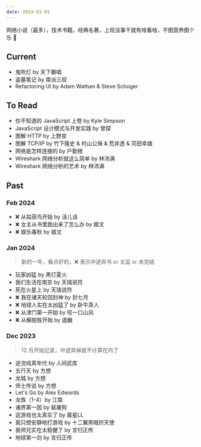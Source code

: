 ```yaml
---
date: 2024-01-01
---
```


网络小说（最多），技术书籍，经典名著，上班没事干就有啥看啥，不图营养图个乐 🛌

## Current

- 鬼吹灯 by 天下霸唱
- 盗墓笔记 by 南派三叔
- Refactoring UI by Adam Wathan & Steve Schoger

## To Read

- 你不知道的 JavaScript 上卷 by Kyle Simpson
- JavaScript 设计模式与开发实践 by 曾探
- 图解 HTTP by 上野宣
- 图解 TCP/IP by 竹下隆史 & 村山公保 & 荒井透 & 苅田幸雄
- 网络是怎样连接的 by 户勤根
- Wireshark 网络分析就这么简单 by 林沛满
- Wireshark 网络分析的艺术 by 林沛满

## Past


### Feb 2024

- ❌ 从姑获鸟开始 by 活儿该
- ❌ 女主从书里跑出来了怎么办 by 姬叉
- ❌ 娱乐春秋 by 姬叉

### Jan 2024

> 新的一年，看点好的，❌ 表示中途弃书 or 太监 or 未完结

- 玩家凶猛 by 黑灯夏火
- 我们生活在南京 by 天瑞说符
- 死在火星上 by 天瑞说符
- ❌ 我在诸天轮回封神 by 封七月
- ❌ 地球人实在太凶猛了 by 卧牛真人
- ❌ 从津门第一开始 by 咬一口山风
- ❌ 从解脱胜开始 by 退巍

### Dec 2023

> 12 月开始记录，中途弃掉就不计算在内了

- 逆流纯真年代 by 人间武库
- 五行天 by 方想
- 龙城 by 方想
- 师士传说 by 方想
- Let's Go by Alex Edwards
- 龙族（1-4）by 江南
- 诸界第一因 by 裴屠狗
- 这游戏也太真实了 by 晨星LL
- 我只想安静地打游戏 by 十二翼黑暗炽天使
- 我师兄实在太稳健了 by 言归正传
- 地球第一剑 by 言归正传
